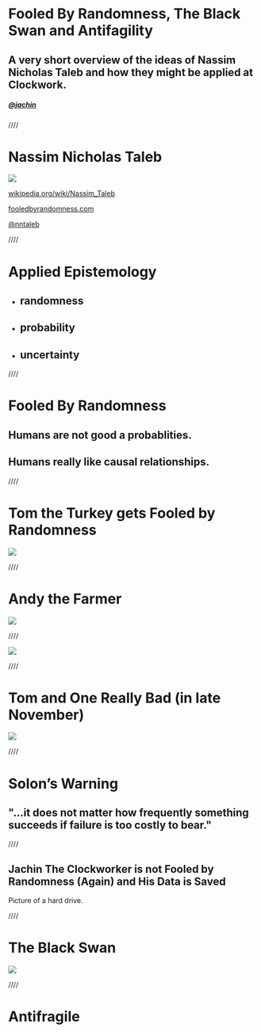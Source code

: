 Fooled By Randomness, The Black Swan and Antifagility
=====================================================

A very short overview of the ideas of Nassim Nicholas Taleb and how they might be applied at Clockwork.
-------------------------------------------------------------------------------------------------------

##### @[jachin](http://jachin.rupe.name)

////

Nassim Nicholas Taleb
=====================

![](http://upload.wikimedia.org/wikipedia/commons/thumb/9/9b/Taleb_mug.JPG/491px-Taleb_mug.JPG)

[wikipedia.org/wiki/Nassim_Taleb](http://en.wikipedia.org/wiki/Nassim_Taleb)

[fooledbyrandomness.com](http://www.fooledbyrandomness.com/)

[@nntaleb](https://twitter.com/nntaleb)

////

Applied Epistemology
====================

 * ## randomness
 * ## probability
 * ## uncertainty  

////

Fooled By Randomness
====================

## Humans are not good a probablities. ##

## Humans really like causal relationships. ##

////

Tom the Turkey gets Fooled by Randomness
========================================

![](http://farm7.staticflickr.com/6053/6384983627_7b6babf227_z.jpg)

////

Andy the Farmer
===============

![](https://raw.github.com/jachin/cw-unconf-taleb/master/Andy.jpg)

////

![](http://farm7.staticflickr.com/6053/6384983627_7b6babf227_z.jpg)

////

Tom and One Really Bad (in late November)
=========================================

![](https://raw.github.com/jachin/cw-unconf-taleb/master/Ax.png)

////

Solon’s Warning
===============

## "...it does not matter how frequently something succeeds if failure is too costly to bear."

////

Jachin The Clockworker is **not** Fooled by Randomness (Again) and His Data is Saved
----------------------------

Picture of a hard drive.

////

The Black Swan
==============

![](https://raw.github.com/jachin/cw-unconf-taleb/master/BlackSwans.jpg)

////

Antifragile
===========

